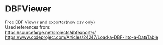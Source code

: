 # DBFViewer
Free DBF Viewer and exporter(now csv only)  
Used references from:  
https://sourceforge.net/projects/dbfexporter/  
https://www.codeproject.com/Articles/24247/Load-a-DBF-into-a-DataTable  
